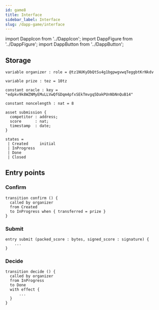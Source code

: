 ```yaml
---
id: game8
title: Interface
sidebar_label: Interface
slug: /dapp-game/interface
---
```


import DappIcon from '../DappIcon';
import DappFigure from '../DappFigure';
import DappButton from '../DappButton';

## Storage

```archetype
variable organizer : role = @tz1NUKyDbQtSu4g1bgpwgvwqTeggbtKrNkdv
```

```archetype
variable prize : tez = 10tz
```

```archetype
constant oracle : key = "edpkv9k8WZNMyEMuLLVwQfGDqm4pfxSEkTmvgq5DakPUnNbNnQuB14"
```

```archetype
constant noncelength : nat = 8
```

```archetype
asset submission {
  competitor : address;
  score      : nat;
  timestamp  : date;
}
```

```
states =
 | Created     initial
 | InProgress
 | Done
 | Closed
```

## Entry points

### Confirm

```archetype
transition confirm () {
  called by organizer
  from Created
  to InProgress when { transferred = prize }
}
```

### Submit

```archetype
entry submit (packed_score : bytes, signed_score : signature) {
    ...
}
```

### Decide

```archetype
transition decide () {
  called by organizer
  from InProgress
  to Done
  with effect {
      ...
  }
}
```

